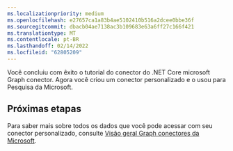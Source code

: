 ```yaml
---
ms.localizationpriority: medium
ms.openlocfilehash: e27657ca1a83b4ae5102410b516a2dcee0bbe36f
ms.sourcegitcommit: dbacb04ae7138ac3b109683e63a6ff27c166f421
ms.translationtype: MT
ms.contentlocale: pt-BR
ms.lasthandoff: 02/14/2022
ms.locfileid: "62805209"
---
```

<!-- markdownlint-disable MD002 MD025 MD041 -->

Você concluiu com êxito o tutorial do conector do .NET Core microsoft Graph conector. Agora você criou um conector personalizado e o usou para Pesquisa da Microsoft.

## <a name="next-steps"></a>Próximas etapas
Para saber mais sobre todos os dados que você pode acessar com seu conector personalizado, consulte [Visão geral Graph conectores da Microsoft](connecting-external-content-connectors-overview.md).